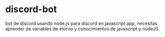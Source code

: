 # discord-bot
bot de discord usando node.js para discord en javascript app, necesitas aprender de variables de etorno y conocimientos de javascript y nodeJS.
